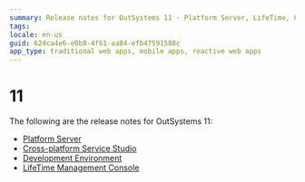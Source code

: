 ```yaml
---
summary: Release notes for OutSystems 11 - Platform Server, LifeTime, Cross-platform Service Studio and Development Environment.
tags:
locale: en-us
guid: 624ca4e6-e0b8-4f61-aa84-efb47591588c
app_type: traditional web apps, mobile apps, reactive web apps
---
```


# 11

The following are the release notes for OutSystems 11:

* [Platform Server](https://success.outsystems.com/Support/Release_Notes/11/Platform_Server)
* [Cross-platform Service Studio](https://success.outsystems.com/Support/Release_Notes/11/Cross-platform_Service_Studio)
* [Development Environment](https://success.outsystems.com/Support/Release_Notes/11/Development_Environment)
* [LifeTime Management Console](https://success.outsystems.com/Support/Release_Notes/LifeTime_Management_Console)